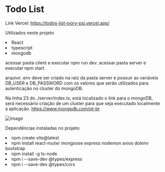 # Todo List

Link Vercel: https://todos-list-ivory-psi.vercel.app/

Utilizados neste projeto 
<li>
  React
</li>
<li>
  typescript
</li>
<li>
  mongodb
</li>

acessar pasta client e executar npm run dev.
acessar pasta server e executar npm start.

arquivo .env deve ser criado na raiz da pasta server e possuir as variáveis DB_USER e DB_PASSWORD com os valores que serão utilizados para autenticação no cluster do mongoDB.

Na linha 23 do ./server/index.ts, está localizado o link para o mongoDB, será necessário criação de um cluster para que seja executado localmente a aplicação. 
https://www.mongodb.com/pt-br


![image](https://github.com/user-attachments/assets/7c3d7912-1c3a-4fdd-8294-26ebe7f5196a)

Dependências instaladas no projeto:
<li>npm create vite@latest </li>
<li>npm install react-router mongoose express nodemon axios dotenv bootstrap
</li>
<li>npm install -g ts-node
</li>
<li>npm i --save-dev @types/express
</li>
<li>npm i --save-dev @types/cors</li>

